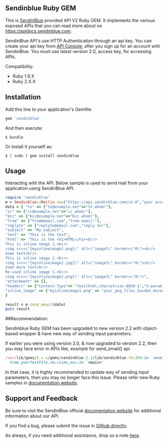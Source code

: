 ## Sendinblue Ruby GEM

This is [SendinBlue](https://www.sendinblue.com) provided API V2 Ruby GEM. It implements the various exposed APIs that you can read more about on https://apidocs.sendinblue.com.

SendinBlue API's use HTTP Authentication through an api key. You can create your api key from [API Console](https://my.sendinblue.com/advanced/apikey), after you sign up for an account with SendinBlue. You must use latest version 2.0, access key, for accessing APIs.

Compatibility:

 - Ruby 1.9.X
 - Ruby 2.X.X

## Installation

Add this line to your application's Gemfile:

```ruby
gem 'sendinblue'
```

And then execute:

    $ bundle

Or install it yourself as:

    $ ( sudo ) gem install sendinblue


## Usage

Interacting with the API.
Below sample is used to send mail from your application using SendinBlue API.

```ruby
require 'sendinblue'
m = Sendinblue::Mailin.new("https://api.sendinblue.com/v2.0","your access key")
data = { "to" => {"to@example.net"=>"to whom!"},
"cc" => {"cc@example.net"=>"cc whom!"},
"bcc" => {"bcc@example.net"=>"bcc whom!"},
"from" => ["from@email.com","from email!"],
"replyto" => ["replyto@email.com","reply to!"],
"subject" => "My subject",
"text" => "This is the text",
"html" => "This is the <h1>HTML</h1><br/>
This is inline image 1.<br/>
<img src=\"{myinlineimage1.png}\" alt=\"image1\" border=\"0\"><br/>
Some text<br/>
This is inline image 2.<br/>
<img src=\"{myinlineimage2.jpg}\" alt=\"image2\" border=\"0\"><br/>
Some more text<br/>
Re-used inline image 1.<br/>
<img src=\"{myinlineimage1.png}\" alt=\"image3\" border=\"0\">",
"attachment" => [],
"headers" => {"Content-Type"=> "text/html;charset=iso-8859-1","X-param1"=> "value1", "X-param2"=> "value2","X-Mailin-custom"=>"my custom value", "X-Mailin-IP"=> "102.102.1.2", "X-Mailin-Tag" => "My tag"},
"inline_image" => {"myinlineimage1.png" => "your_png_files_base64_encoded_chunk_data","myinlineimage2.jpg" => "your_jpg_files_base64_encoded_chunk_data"}
}

result = m.send_email(data)
puts result
```

##Recommendation:

Sendinblue Ruby GEM has been upgraded to new version 2.2 with object-based wrapper & have new way of sending input parameters.

If earlier you were using version 2.0, & now upgraded to version 2.2, then you may face error in APIs like, example for send_email() api

```ruby
/var/lib/gems/2.x.x/gems/sendinblue-2.1/lib/sendinblue.rb:360:in `send_email': wrong number of arguments (10 for 1) (ArgumentError)
  from yourTestFile.rb:<line_no>:in `<main>'
```

In that case, it is highly recommended to update way of sending input parameters, then you may no longer face this issue.
Please refer new Ruby samples in [documentation website](https://apidocs.sendinblue.com).

## Support and Feedback

Be sure to visit the SendinBlue official [documentation website](https://apidocs.sendinblue.com) for additional information about our API.

If you find a bug, please submit the issue in [Github directly](https://github.com/mailin-api/mailin-api-ruby/issues).

As always, if you need additional assistance, drop us a note [here](https://apidocs.sendinblue.com/support/).